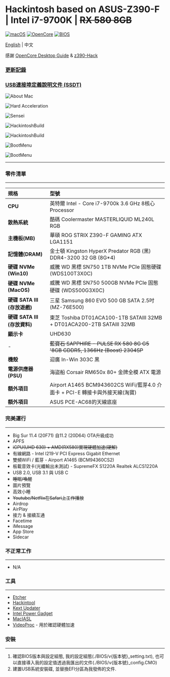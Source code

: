 # Hackintosh based on ASUS-Z390-F | Intel i7-9700K | ~~RX 580 8GB~~
[![macOS](https://img.shields.io/badge/macOS-11.4-orange)](https://www.apple.com/macos/catalina/)
[![OpenCore](https://img.shields.io/badge/Opencore-0.7.1-yellow)](https://github.com/acidanthera/OpenCorePkg)
[![BIOS](https://img.shields.io/badge/BIOS-v1502-brightgreen)](https://www.asus.com/tw/Motherboards/ROG-STRIX-Z390-F-GAMING/HelpDesk_BIOS/)

[English](https://github.com/liaojack8/ASUS-Z390F-Hack) | 中文

感謝 [OpenCore Desktop Guide](https://dortania.github.io/OpenCore-Install-Guide/config.plist/coffee-lake.html) & [z390-Hack](https://github.com/leto1210/z390-Hack)

### [更新記錄](./changelog.md)

### [USB連接埠定義說明文件 (SSDT)](./USB_Mapping.md)

![About Mac](./Images/AboutMac_11.4.png)

![Hard Acceleration](./Images/VideoProc_11.4.png)

![Sensei](./Images/Sensei_11.4.png)

![HackintoshBuild](./Images/HackintoshBuild_11.4-1.png)

![HackintoshBuild](./Images/HackintoshBuild_11.4-2.png)

![BootMenu](./Images/BootMenu-1.png)

![BootMenu](./Images/BootMenu-2.png)

---
### 零件清單
---
規格|型號
:----|:----
**CPU** | 英特爾 Intel - Core i7-9700k 3.6 GHz 8核心 Processor
**散熱系統** | 酷碼 Coolermaster MASTERLIQUID ML240L RGB
**主機板(MB)** | 華碩 ROG STRIX Z390-F GAMING ATX LGA1151
**記憶體(DRAM)** | 金士頓 Kingston HyperX Predator RGB (黑) DDR4-3200 32 GB (8G*4)
**硬碟 NVMe (Win10)** | 威騰 WD 黑標 SN750 1TB NVMe PCIe 固態硬碟 (WDS100T3X0C) 
**硬碟 NVMe (MacOS)** | 威騰 WD 黑標 SN750 500GB NVMe PCIe 固態硬碟 (WDS500G3X0C) 
 **硬碟 SATA III (存放遊戲)** | 三星 Samsung 860 EVO 500 GB SATA 2.5吋 (MZ-76E500)           
**硬碟 SATA III (存放資料)** | 東芝 Toshiba DT01ACA100-1TB SATAIII 32MB + DT01ACA200-2TB SATAIII 32MB
**顯示卡** | UHD630
-|~~藍寶石 SAPPHIRE - PULSE RX 580 8G G5 '8GB GDDR5, 1366Hz (Boost) 2304SP~~
**機殼** | 迎廣 In-Win 303C 黑
**電源供應器(PSU)** | 海盜船 Corsair RM650x 80+ 金牌全模 ATX 電源
**額外項目** | Airport A1465 BCM943602CS WiFi/藍芽4.0 介面卡 + PCI-E 轉接卡與外接天線(淘寶)
**額外項目** | ASUS PCE-AC68的天線底座

### 完美運行
---
* Big Sur 11.4 (20F71) 自11.2 (20D64) OTA升級成功
* APFS
* ~~iGPU(UHD 630) + AMD(RX580)實現硬體加速(硬解)~~
* 有線網路 - Intel I219-V PCI Express Gigabit Ethernet
* 雙頻WiFi / 藍芽 - Airport A1465 (BCM94360CS2)
* 板載音效卡(光纖輸出未測試) - SupremeFX S1220A Realtek ALCS1220A
* USB 2.0, USB 3.1 與 USB C
* ~~睡眠/喚醒~~
* 圖片預覽
* 高效小睡
* ~~Youtube/Netflix在Safari上工作播放~~
* Airdrop
* AirPlay
* 接力 & 接續互通
* Facetime
* iMessage
* App Store
* Sidecar
  
### 不正常工作 
---
* N/A
  
### 工具
---
* [Etcher](https://www.balena.io/etcher/)
* [Hackintool](http://headsoft.com.au/download/mac/Hackintool.zip)
* [Kext Updater](https://www.kextupdater.de/)
* [Intel Power Gadget](https://software.intel.com/en-us/articles/intel-power-gadget)
* [MacIASL](http://sourceforge.net/projects/maciasl)
* [VideoProc](https://www.videoproc.com/) - 用於確認硬體加速

### 安裝
---
1. 確認BIOS版本與設定組態, 我的設定組態(./BIOS/v{版本號}_setting.txt), 也可以直接導入我的設定值透過我匯出的文件(./BIOS/v{版本號}_config.CMO)
2. 建置USB系統安裝碟, 並替換EFI分區為我發佈的文件.
